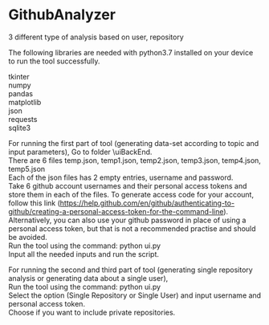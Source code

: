# GithubAnalyzer
3 different type of analysis based on user, repository

The following libraries are needed with python3.7 installed on your device to run the tool successfully.

tkinter    
numpy    
pandas    
matplotlib    
json   
requests   
sqlite3    


For running the first part of tool (generating data-set according to topic and input parameters),
Go to folder \uiBackEnd.     
There are 6 files temp.json, temp1.json, temp2.json, temp3.json, temp4.json, temp5.json     
Each of the json files has 2 empty entries, username and password.       
Take 6 github account usernames and their personal access tokens and store them in each of the files. To generate access code for your account, follow this link (https://help.github.com/en/github/authenticating-to-github/creating-a-personal-access-token-for-the-command-line). Alternatively, you can also use your github password in place of using a personal access token, but that is not a recommended practise and should be avoided.      
Run the tool using the command: python ui.py    
Input all the needed inputs and run the script.   
     
For running the second and third part of tool (generating single repository analysis or generating data about a single user),    
Run the tool using the command: python ui.py     
Select the option (Single Repository or Single User) and input username and personal access token.   
Choose if you want to include private repositories.    
